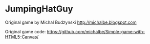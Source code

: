 JumpingHatGuy
=============

Original game by Michal Budzynski http://michalbe.blogspot.com 

Original game code: https://github.com/michalbe/Simple-game-with-HTML5-Canvas/

